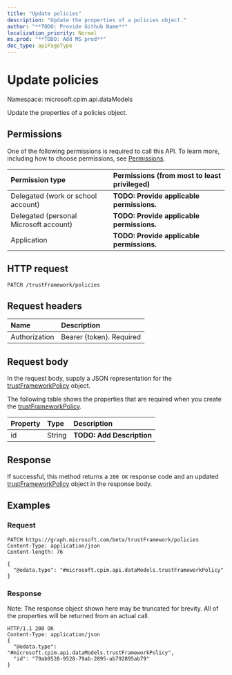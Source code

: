 ```yaml
---
title: "Update policies"
description: "Update the properties of a policies object."
author: "**TODO: Provide Github Name**"
localization_priority: Normal
ms.prod: "**TODO: Add MS prod**"
doc_type: apiPageType
---
```


# Update policies

Namespace: microsoft.cpim.api.dataModels

Update the properties of a policies object.

## Permissions
One of the following permissions is required to call this API. To learn more, including how to choose permissions, see [Permissions](/concepts/permissions-reference.md).

|Permission type|Permissions (from most to least privileged)|
|:---|:---|
|Delegated (work or school account)|**TODO: Provide applicable permissions.**|
|Delegated (personal Microsoft account)|**TODO: Provide applicable permissions.**|
|Application|**TODO: Provide applicable permissions.**|

## HTTP request
<!-- {
  "blockType": "ignored"
}
-->
``` http
PATCH /trustFramework/policies
```

## Request headers
|Name|Description|
|:---|:---|
|Authorization|Bearer {token}. Required|

## Request body
In the request body, supply a JSON representation for the [trustFrameworkPolicy](../resources/microsoft.cpim.api.datamodels-trustframeworkpolicy.md) object.

The following table shows the properties that are required when you create the [trustFrameworkPolicy](../resources/microsoft.cpim.api.datamodels-trustframeworkpolicy.md).

|Property|Type|Description|
|:---|:---|:---|
|id|String|**TODO: Add Description**|



## Response
If successful, this method returns a `200 OK` response code and an updated [trustFrameworkPolicy](../resources/microsoft.cpim.api.datamodels-trustframeworkpolicy.md) object in the response body.

## Examples

### Request
<!-- {
  "blockType": "request",
  "name": "update_policies"
}
-->
``` http
PATCH https://graph.microsoft.com/beta/trustFramework/policies
Content-Type: application/json
Content-length: 76

{
  "@odata.type": "#microsoft.cpim.api.dataModels.trustFrameworkPolicy"
}
```

### Response
Note: The response object shown here may be truncated for brevity. All of the properties will be returned from an actual call.
<!-- {
  "blockType": "response",
  "truncated": true
}
-->
``` http
HTTP/1.1 200 OK
Content-Type: application/json
{
  "@odata.type": "#microsoft.cpim.api.dataModels.trustFrameworkPolicy",
  "id": "79ab9528-9528-79ab-2895-ab792895ab79"
}
```

